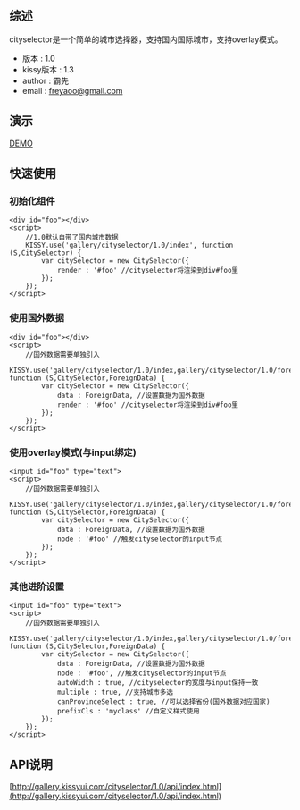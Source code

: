 ## 综述

cityselector是一个简单的城市选择器，支持国内国际城市，支持overlay模式。

- 版本 : 1.0
- kissy版本 : 1.3
- author : 霸先
- email : freyaoo@gmail.com

## 演示

[DEMO](http://gallery.kissyui.com/cityselector/1.0/demo/index.html)

## 快速使用

### 初始化组件

	<div id="foo"></div>
	<script>
		//1.0默认自带了国内城市数据
	    KISSY.use('gallery/cityselector/1.0/index', function (S,CitySelector) {
	        var citySelector = new CitySelector({
         		render : '#foo' //cityselector将渲染到div#foo里
         	});
	    });
	</script>

### 使用国外数据

	<div id="foo"></div>
	<script>
		//国外数据需要单独引入
	    KISSY.use('gallery/cityselector/1.0/index,gallery/cityselector/1.0/foreign', function (S,CitySelector,ForeignData) {
	        var citySelector = new CitySelector({
	        	data : ForeignData, //设置数据为国外数据
         		render : '#foo' //cityselector将渲染到div#foo里
         	});
	    });
	</script>

### 使用overlay模式(与input绑定)

	<input id="foo" type="text">
	<script>
		//国外数据需要单独引入
	    KISSY.use('gallery/cityselector/1.0/index,gallery/cityselector/1.0/foreign', function (S,CitySelector,ForeignData) {
	        var citySelector = new CitySelector({
	        	data : ForeignData, //设置数据为国外数据
         		node : '#foo' //触发cityselector的input节点
         	});
	    });
	</script>

### 其他进阶设置

	<input id="foo" type="text">
	<script>
		//国外数据需要单独引入
	    KISSY.use('gallery/cityselector/1.0/index,gallery/cityselector/1.0/foreign', function (S,CitySelector,ForeignData) {
	        var citySelector = new CitySelector({
	        	data : ForeignData, //设置数据为国外数据
         		node : '#foo', //触发cityselector的input节点
         		autoWidth : true, //cityselector的宽度与input保持一致
         		multiple : true, //支持城市多选
         		canProvinceSelect : true, //可以选择省份(国外数据对应国家)
         		prefixCls : 'myclass' //自定义样式使用
         	});
	    });
	</script>

## API说明

[http://gallery.kissyui.com/cityselector/1.0/api/index.html](http://gallery.kissyui.com/cityselector/1.0/api/index.html)

